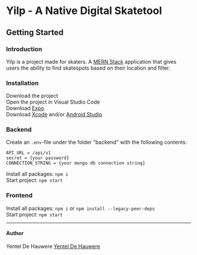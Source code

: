 # Yilp - A Native Digital Skatetool #
## Getting Started  ##

### Introduction ###
Yilp is a project made for skaters. A [MERN Stack](https://www.mongodb.com/mern-stack "MERN Stack") application that gives users the ability to find skatespots based on their location and filter. 

### Installation ###
Download the project\
Open the project in Visual Studio Code \
Download [Expo](https://expo.dev/ "Expo")\
Download [Xcode](https://developer.apple.com/xcode/resources/ "Xcode") and/or [Android Studio](https://developer.android.com/studio "Android Studio")

### Backend ###
Create an `.env`-file under the folder "backend" with the following contents:
```
API_URL = /api/v1
secret = {your password} 
CONNECTION_STRING = {your mongo db connection string}
```

Install all packages: `npm i`\
Start project: `npm start`

### Frontend ###
Install all packages: `npm i` or `npm install --legacy-peer-deps`\
Start project: `npm start`

-----
#### Author ####
Yentel De Hauwere [Yentel De Hauwere](https://github.com/YentelDeHauwere "Yentel De Hauwere")
